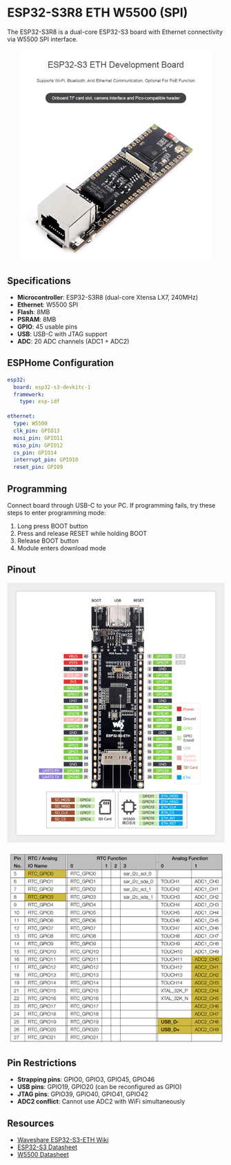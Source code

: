 # ESP32-S3R8 ETH W5500 (SPI)

The ESP32-S3R8 is a dual-core ESP32-S3 board with Ethernet connectivity via W5500 SPI interface.

<center><img src="ProductImage.png" width="450"></center>

## Specifications

- **Microcontroller**: ESP32-S3R8 (dual-core Xtensa LX7, 240MHz)
- **Ethernet**: W5500 SPI
- **Flash**: 8MB
- **PSRAM**: 8MB
- **GPIO**: 45 usable pins
- **USB**: USB-C with JTAG support
- **ADC**: 20 ADC channels (ADC1 + ADC2)

## ESPHome Configuration

```yaml
esp32:
  board: esp32-s3-devkitc-1
  framework:
    type: esp-idf

ethernet:
  type: W5500
  clk_pin: GPIO13
  mosi_pin: GPIO11
  miso_pin: GPIO12
  cs_pin: GPIO14
  interrupt_pin: GPIO10
  reset_pin: GPIO9
```

## Programming

Connect board through USB-C to your PC. If programming fails, try these steps to enter programming mode:

1. Long press BOOT button
2. Press and release RESET while holding BOOT
3. Release BOOT button
4. Module enters download mode

## Pinout

![image.png](PINOUT.png)

![image.png](PIN_RESTRICTIONS.png)

## Pin Restrictions

- **Strapping pins**: GPIO0, GPIO3, GPIO45, GPIO46
- **USB pins**: GPIO19, GPIO20 (can be reconfigured as GPIO)
- **JTAG pins**: GPIO39, GPIO40, GPIO41, GPIO42
- **ADC2 conflict**: Cannot use ADC2 with WiFi simultaneously

## Resources

- [Waveshare ESP32-S3-ETH Wiki](https://www.waveshare.com/wiki/ESP32-S3-ETH)
- [ESP32-S3 Datasheet](https://www.espressif.com/sites/default/files/documentation/esp32-s3_datasheet_en.pdf)
- [W5500 Datasheet](https://www.wiznet.io/product-item/w5500/)